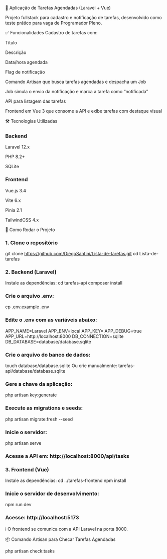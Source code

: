 📝 Aplicação de Tarefas Agendadas (Laravel + Vue)

Projeto fullstack para cadastro e notificação de tarefas, desenvolvido como teste prático para vaga de Programador Pleno.

✅ Funcionalidades
Cadastro de tarefas com:

Título

Descrição

Data/hora agendada

Flag de notificação

Comando Artisan que busca tarefas agendadas e despacha um Job

Job simula o envio da notificação e marca a tarefa como “notificada”

API para listagem das tarefas

Frontend em Vue 3 que consome a API e exibe tarefas com destaque visual

🛠️ Tecnologias Utilizadas
### Backend
Laravel 12.x

PHP 8.2+

SQLite

### Frontend
Vue.js 3.4

Vite 6.x

Pinia 2.1

TailwindCSS 4.x

🚀 Como Rodar o Projeto
### 1. Clone o repositório
git clone https://github.com/DiegoSantini/Lista-de-tarefas.git
cd Lista-de-tarefas
### 2. Backend (Laravel)
Instale as dependências:
cd tarefas-api
composer install

### Crie o arquivo .env:
cp .env.example .env

### Edite o .env com as variáveis abaixo:
APP_NAME=Laravel
APP_ENV=local
APP_KEY=
APP_DEBUG=true
APP_URL=http://localhost:8000
DB_CONNECTION=sqlite
DB_DATABASE=database/database.sqlite

### Crie o arquivo do banco de dados:
touch database/database.sqlite
Ou crie manualmente: tarefas-api/database/database.sqlite

### Gere a chave da aplicação:
php artisan key:generate
### Execute as migrations e seeds:
php artisan migrate:fresh --seed
### Inicie o servidor:
php artisan serve

### Acesse a API em: http://localhost:8000/api/tasks

### 3. Frontend (Vue)
Instale as dependências:
cd ../tarefas-frontend
npm install
### Inicie o servidor de desenvolvimento:
npm run dev

### Acesse: http://localhost:5173

ℹ️ O frontend se comunica com a API Laravel na porta 8000.

📦 Comando Artisan para Checar Tarefas Agendadas

php artisan check:tasks
